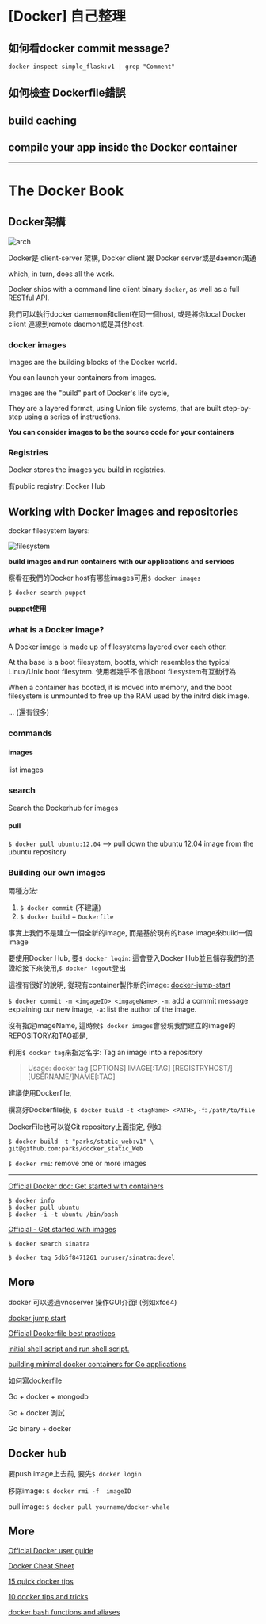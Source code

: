 # [Docker]  自己整理

## 如何看docker commit message? 

`docker inspect simple_flask:v1 | grep "Comment"`

## 如何檢查 Dockerfile錯誤

## build caching 

## compile your app inside the Docker container

---------------

# The Docker Book

## Docker架構

![arch](http://imgur.com/dOqRTQ5l.png)

Docker是 client-server 架構, Docker client 跟 Docker server或是daemon溝通 

which, in turn, does all the work. 

Docker ships with a command line client binary `docker`, as well as a full RESTful API.

我們可以執行docker damemon和client在同一個host, 或是將你local Docker client 連線到remote daemon或是其他host.

### docker images

Images are the building blocks of the Docker world.

You can launch your containers from images.

Images are the "build" part of Docker's life cycle, 

They are a layered format, using Union file systems, that are built step-by-step using a series of instructions.

**You can consider images to be the source code for your containers**

### Registries

Docker stores the images you build in registries.

有public registry: Docker Hub


## Working with Docker images and repositories

docker filesystem layers: 

![filesystem](http://imgur.com/OHlrunul.png)

**build images and run containers with our applications and services**

察看在我們的Docker host有哪些images可用`$ docker images`

`$ docker search puppet`

**puppet使用**


### what is a Docker image? 

A Docker image is made up of filesystems layered over each other.

At tha base is a boot filesystem, bootfs, which resembles the typical Linux/Unix boot filesytem. 使用者幾乎不會跟boot filesystem有互動行為

When a container has booted, it is moved into memory, and the boot filesystem is unmounted to free up the RAM used by the initrd disk image. 

... (還有很多)

### commands 

#### images 

list images 

### search 

Search the Dockerhub for images

#### pull

`$ docker pull ubuntu:12.04` --> pull down the ubuntu 12.04 image from the ubuntu repository


### Building our own images 

兩種方法: 

1. `$ docker commit` (不建議)
2. `$ docker build` + `Dockerfile`

事實上我們不是建立一個全新的image, 而是基於現有的base image來build一個image

要使用Docker Hub, 要`$ docker login`: 這會登入Docker Hub並且儲存我們的憑證給接下來使用,`$ docker logout`登出


這裡有很好的說明, 從現有container製作新的image: [docker-jump-start](http://odewahn.github.io/docker-jumpstart/example.html)

`$ docker commit -m <imgageID> <imgageName>`, `-m`: add a commit message explaining our new image, `-a`: list the author of the image.

沒有指定imageName, 這時候`$ docker images`會發現我們建立的image的REPOSITORY和TAG都是<none>, 

利用`$ docker tag`來指定名字: Tag an image into a repository

> Usage:  docker tag [OPTIONS] IMAGE[:TAG] [REGISTRYHOST/][USERNAME/]NAME[:TAG]

建議使用Dockerfile, 

撰寫好Dockerfile後, `$ docker build -t <tagName> <PATH>`, `-f`: `/path/to/file`

DockerFile也可以從Git repository上面指定, 例如: 

```
$ docker build -t "parks/static_web:v1" \
git@github.com:parks/docker_static_Web
```



`$ docker rmi`: remove one or more images



------------

[Official Docker doc: Get started with containers](https://docs.docker.com/articles/basics/)

```
$ docker info
$ docker pull ubuntu
$ docker -i -t ubuntu /bin/bash
```



[Official - Get started with images](https://docs.docker.com/userguide/dockerimages/)

`$ docker search sinatra`

`$ docker tag 5db5f8471261 ouruser/sinatra:devel`



## More

docker 可以透過vncserver 操作GUI介面! (例如xfce4)

[docker jump start](http://odewahn.github.io/docker-jumpstart/example.html)

[Official Dockerfile best practices](https://docs.docker.com/articles/dockerfile_best-practices/)

[initial shell script and run shell script.](https://gist.github.com/kvzhuang/8233907)

[building minimal docker containers for Go applications](https://blog.codeship.com/building-minimal-docker-containers-for-go-applications/)

[如何寫dockerfile](http://blog.tutum.co/2014/10/22/how-to-optimize-your-dockerfile/)

Go + docker + mongodb

Go + docker 測試

Go binary + docker


## Docker hub 

要push image上去前, 要先`$ docker login`


移除image: `$ docker rmi -f  imageID`

pull image: `$ docker pull yourname/docker-whale`


## More

[Official Docker user guide](http://docs.docker.com/userguide/)

[Docker Cheat Sheet](https://github.com/wsargent/docker-cheat-sheet)

[15 quick docker tips](https://labs.ctl.io/15-quick-docker-tips/)

[10 docker tips and tricks](http://nathanleclaire.com/blog/2014/07/12/10-docker-tips-and-tricks-that-will-make-you-sing-a-whale-song-of-joy/)

[docker bash functions and aliases](http://kartar.net/2014/03/useful-docker-bash-functions-and-aliases/)

